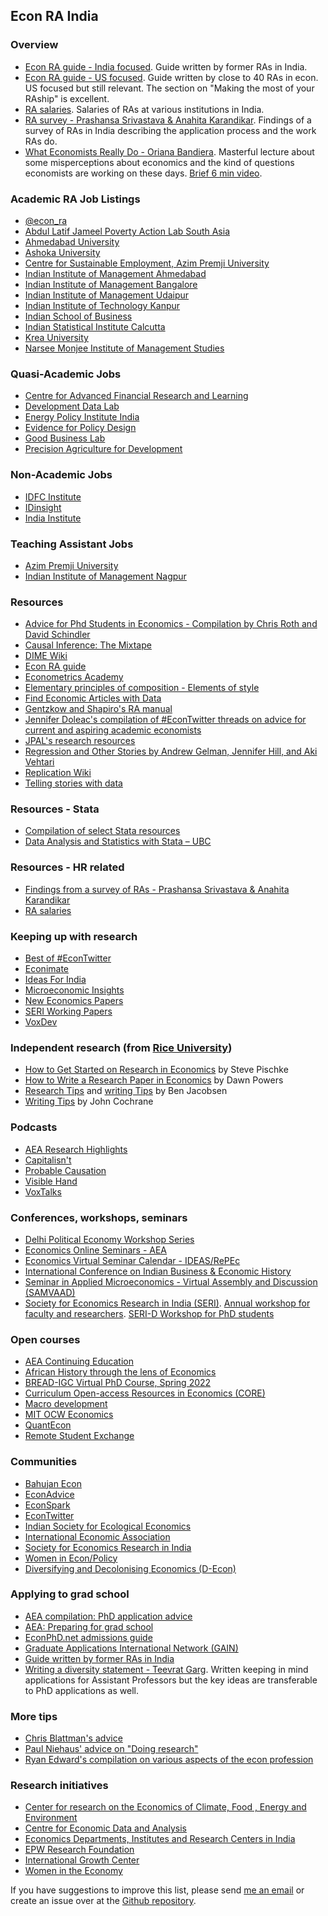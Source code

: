 ## Econ RA India

### Overview
* [Econ RA guide - India focused](https://nudgeunit.ir/wp-content/uploads/2021/06/Econ_PhD_Guide.pdf). Guide written by former RAs in India.
* [Econ RA guide - US focused](https://raguide.github.io/). Guide written by close to 40 RAs in econ. US focused but still relevant. The section on "Making the most of your RAship" is excellent.
* [RA salaries](https://twitter.com/AadityaDar/status/1489279863999680516?s=20&t=NKMAhXUdcVgL1CtWBtdO6w). Salaries of RAs at various institutions in India.
* [RA survey - Prashansa Srivastava & Anahita Karandikar](https://anahita-rkarandikar.medium.com/insights-from-a-survey-of-research-associates-assistants-in-economics-and-development-in-india-a9c964daf1dc). Findings of a survey of RAs in India describing the application process and the work RAs do.
* [What Economists Really Do - Oriana Bandiera](https://www.youtube.com/watch?v=iiYKRD8ochA). Masterful lecture about some misperceptions about economics and the kind of questions economists are working on these days. [Brief 6 min video](https://youtu.be/32RTw4S0s54).

### Academic RA Job Listings
* [@econ_ra](https://twitter.com/econ_ra)
* [Abdul Latif Jameel Poverty Action Lab South Asia](https://www.povertyactionlab.org/careers)
* [Ahmedabad University](https://ahduni.edu.in/careers/academic-support/)
* [Ashoka University](https://www.ashoka.edu.in/pages/workwithus-56)
* [Centre for Sustainable Employment, Azim Premji University](https://cse.azimpremjiuniversity.edu.in/positions-at-cse/)
* [Indian Institute of Management Ahmedabad](https://www.iima.ac.in/web/iima/working-for-us/research-assistant)
* [Indian Institute of Management Bangalore](https://www.iimb.ac.in/research-positions)
* [Indian Institute of Management Udaipur](https://www.iimu.ac.in/media/jobs-at-iimu)
* [Indian Institute of Technology Kanpur](https://www.iitk.ac.in/dofa/department-wise-vacancies-and-area-of-specialization)
* [Indian School of Business](https://www.isb.edu/en/careers/academic-openings.html)
* [Indian Statistical Institute Calcutta](https://www.isical.ac.in/jobs)
* [Krea University](https://krea.edu.in/careers/)
* [Narsee Monjee Institute of Management Studies](https://fa-elxu-saasfaprod1.fa.ocs.oraclecloud.com/hcmUI/CandidateExperience/en/sites/CX_1001/)

### Quasi-Academic Jobs
* [Centre for Advanced Financial Research and Learning](https://www.cafral.org.in/Join-Us.aspx)
* [Development Data Lab](http://www.devdatalab.org/careers)
* [Energy Policy Institute India](https://epic.uchicago.in/about/jobs/)
* [Evidence for Policy Design](https://epod.cid.harvard.edu/jobs-opportunities)
* [Good Business Lab](https://www.goodbusinesslab.org/careers)
* [Precision Agriculture for Development](https://precisionag.org/who-we-are/job-openings/)

### Non-Academic Jobs
* [IDFC Institute](https://www.idfcinstitute.org/careers/)
* [IDinsight](https://www.idinsight.org/careers)
* [India Institute](http://indiai.org/vacant-positions/)

### Teaching Assistant Jobs
* [Azim Premji University](https://azimpremjiuniversity.edu.in/jobs/academic-associate-economics)
* [Indian Institute of Management Nagpur](https://www.iimnagpur.ac.in/academic-associates/)

### Resources
* [Advice for Phd Students in Economics - Compilation by Chris Roth and David Schindler](https://sites.google.com/view/econgradadvice/)
* [Causal Inference: The Mixtape](https://mixtape.scunning.com/)
* [DIME Wiki](https://dimewiki.worldbank.org/)
* [Econ RA guide](https://raguide.github.io/)
* [Econometrics Academy](https://sites.google.com/site/econometricsacademy/home)
* [Elementary principles of composition - Elements of style](https://www.bartleby.com/141/strunk5.html)
* [Find Economic Articles with Data](http://econ.mathematik.uni-ulm.de:3200/ejd/)<!--. An initiative by Sebastian Kranz to make code and data published in top general interest econ journals easily accessible. -->
* [Gentzkow and Shapiro's RA manual](https://github.com/gslab-econ/ra-manual/wiki/Introduction)
* [Jennifer Doleac's compilation of #EconTwitter threads on advice for current and aspiring academic economists](http://jenniferdoleac.com/resources/)
* [JPAL's research resources](https://www.povertyactionlab.org/research-resources?view=toc)
* [Regression and Other Stories by Andrew Gelman, Jennifer Hill, and Aki Vehtari](https://avehtari.github.io/ROS-Examples/)
* [Replication Wiki](http://replication.uni-goettingen.de/)<!--. Another important -->
* [Telling stories with data](https://www.tellingstorieswithdata.com/)

### Resources - Stata
* [Compilation of select Stata resources](https://github.com/aadityadar/all-aboard/wiki/learning-stata)
* [Data Analysis and Statistics with Stata – UBC](https://blogs.ubc.ca/datawithstata/)

### Resources - HR related
* [Findings from a survey of RAs - Prashansa Srivastava & Anahita Karandikar](https://anahita-rkarandikar.medium.com/insights-from-a-survey-of-research-associates-assistants-in-economics-and-development-in-india-a9c964daf1dc)
* [RA salaries](https://twitter.com/AadityaDar/status/1489279863999680516?s=20&t=NKMAhXUdcVgL1CtWBtdO6w)

### Keeping up with research
* [Best of #EconTwitter](https://bestofecontwitter.substack.com/about)
* [Econimate](https://www.youtube.com/channel/UCV7OupzIpYe9oIn_QSlyfJw)
* [Ideas For India](https://www.ideasforindia.in/)
* [Microeconomic Insights](https://microeconomicinsights.org/)
* [New Economics Papers](http://nep.repec.org/)
* [SERI Working Papers](https://seri.substack.com)
* [VoxDev](https://voxdev.org/)

### Independent research (from [Rice University](https://economics.rice.edu/undergraduate-program/doing-research-in-economics))
* [How to Get Started on Research in Economics](https://economics.rice.edu/sites/g/files/bxs4046/files/inline-files/Pische%20%28LSE%29%202012%20Starting%20Research%20Projects.pdf) by Steve Pischke
* [How to Write a Research Paper in Economics](https://economics.rice.edu/sites/g/files/bxs4046/files/inline-files/Powers%202012%20Writing%20Economics%20Research%20Papers.pdf) by Dawn Powers 
* [Research Tips](https://economics.rice.edu/sites/g/files/bxs4046/files/inline-files/Jacobsen%202014%20Research%20and%20Writing%20Tips.pdf) and [writing Tips](https://economics.rice.edu/sites/g/files/bxs4046/files/inline-files/Jacobsen%202015%20Writing%20for%20Economists.pdf) by Ben Jacobsen
* [Writing Tips](https://economics.rice.edu/sites/g/files/bxs4046/files/inline-files/Cochrane%202005%20Writing%20Tips.pdf) by John Cochrane

### Podcasts
* [AEA Research Highlights](https://www.aeaweb.org/research/podcasts)
* [Capitalisn't](https://www.capitalisnt.com/)
* [Probable Causation](https://www.probablecausation.com/)
* [Visible Hand](https://www.thevisiblehand.uk/)
* [VoxTalks](https://voxeu.org/vox-talks)

### Conferences, workshops, seminars
* [Delhi Political Economy Workshop Series](https://sites.google.com/view/delhipoliticaleconomyworkshop/home)
* [Economics Online Seminars - AEA](https://www.aeaweb.org/resources/online-seminars)
* [Economics Virtual Seminar Calendar - IDEAS/RePEc](https://ideas.repec.org/v/)
* [International Conference on Indian Business & Economic History](https://conference.iima.ac.in/history/)
* [Seminar in Applied Microeconomics - Virtual Assembly and Discussion (SAMVAAD)](https://samvaad.info/)
* [Society for Economics Research in India (SERI)](https://seriindiadotorg.wordpress.com/). [Annual workshop for faculty and researchers](https://seriindiadotorg.wordpress.com/annual-workshop/). [SERI-D Workshop for PhD students](https://seriindiadotorg.wordpress.com/seri-d-workshop/)

### Open courses
* [AEA Continuing Education](https://www.aeaweb.org/conference/cont-ed)
* [African History through the lens of Economics](https://www.wheelerafricacourse.org/)
* [BREAD-IGC Virtual PhD Course, Spring 2022](https://www.theigc.org/event/bread-igc-virtual-phd-course-spring-2022/)
* [Curriculum Open-access Resources in Economics (CORE)](https://www.core-econ.org/)
* [Macro development](https://www.youtube.com/playlist?list=PLt9jC4Ylzr6BuFVwZNW0hCJureBVMBJ-Z)
* [MIT OCW Economics](https://ocw.mit.edu/courses/economics/)
* [QuantEcon](https://quantecon.org/)
* [Remote Student Exchange](https://remotestudentexchange.org/)

### Communities
* [Bahujan Econ](https://bahujanecon.org/)
* [EconAdvice](https://twitter.com/search?q=econadvice)
* [EconSpark](https://www.aeaweb.org/forum/)
* [EconTwitter](https://twitter.com/search?q=econtwitter)
* [Indian Society for Ecological Economics](https://ecoinsee.org/)
* [International Economic Association](http://www.iea-world.org/)
* [Society for Economics Research in India](https://seri-india.org/)
* [Women in Econ/Policy](https://www.womenineconpolicy.com/)
* [Diversifying and Decolonising Economics (D-Econ)](https://d-econ.org/)

### Applying to grad school
* [AEA compilation: PhD application advice](https://www.aeaweb.org/resources/students/grad-prep/considerations)
* [AEA: Preparing for grad school](https://www.aeaweb.org/resources/students/grad-prep)
* [EconPhD.net admissions guide](http://econphd.econwiki.com/guide.htm)
* [Graduate Applications International Network (GAIN)](https://gain-network.net/resources)
* [Guide written by former RAs in India](https://nudgeunit.ir/wp-content/uploads/2021/06/Econ_PhD_Guide.pdf)
* [Writing a diversity statement - Teevrat Garg](https://twitter.com/teevrat/status/1197375163467124736?s=20&t=DRruYYYEhXHVnxbpZvROYA). Written keeping in mind applications for Assistant Professors but the key ideas are transferable to PhD applications as well. 

### More tips
* [Chris Blattman's advice](https://chrisblattman.com/tag/advice/)
* [Paul Niehaus' advice on "Doing research"](https://medium.com/@paul.niehaus/doing-research-18cb310529e0)
* [Ryan Edward's compilation on various aspects of the econ profession](http://www.ryanbedwards.com/resources)

### Research initiatives 
* [Center for research on the Economics of Climate, Food , Energy and Environment](https://efdinitiative.org/india)
* [Centre for Economic Data and Analysis](https://ceda.ashoka.edu.in/)
* [Economics Departments, Institutes and Research Centers in India](http://crl.du.ac.in/Publication/E-Resources%20in%20Public%20Domain-Final/Economics/Economics%20India/Economics-India.htm)
* [EPW Research Foundation](http://www.epwrf.res.in/home.aspx)
* [International Growth Center](https://www.theigc.org/country/india/)
* [Women in the Economy](https://iwwage.isid.ac.in/)

If you have suggestions to improve this list, please send [me an email](mailto:aadityadar@gmail.com?subject=EconRAIndia) or create an issue over at the [Github repository](https://github.com/aadityadar/econ_ra_india/issues).